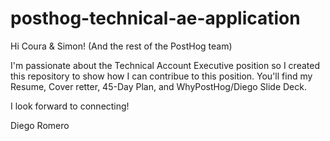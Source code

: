 # posthog-technical-ae-application
Hi Coura & Simon! (And the rest of the PostHog team)

I'm passionate about the Technical Account Executive position so I created this repository to show how I can contribue to this position. 
You'll find my Resume, Cover retter, 45-Day Plan, and WhyPostHog/Diego Slide Deck. 

I look forward to connecting! 

Diego Romero
